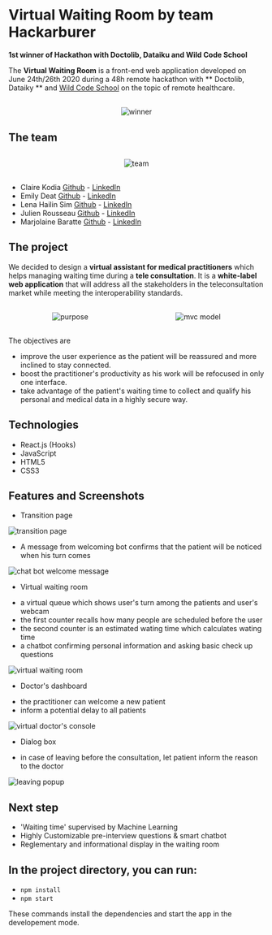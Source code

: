 # Virtual Waiting Room by team Hackarburer

**1st winner of Hackathon with Doctolib, Dataiku and Wild Code School**

The **Virtual Waiting Room** is a front-end web application developed on June 24th/26th 2020 during a 48h remote hackathon with ** Doctolib, Dataiky ** and [Wild Code School](https://www.wildcodeschool.com/en-GB) on the topic of remote healthcare.

<div style="display:flex; justify-content:space-around; margin:30px 0;">
<img src="/public/img/0.png" alt="winner" style="width:180px heigth:auto"/>
</div>

## The team

<div style="display:flex; justify-content:space-around; margin:30px 0;">
<img src="/public/img/3.png" alt="team" style="width:200px heigth:auto"/>
</div>

* Claire Kodia [Github](https://github.com/clrko') - [LinkedIn](https://www.linkedin.com/in/clairekodia/)
* Emily Deat [Github](https://github.com/EmilyDEAT) - [LinkedIn](https://www.linkedin.com/in/emily-deat/)
* Lena Hailin Sim [Github](https://github.com/Lenasim) - [LinkedIn](https://www.linkedin.com/in/lena-hailin-sim/)
* Julien Rousseau [Github](https://github.com/julienrousseau16) - [LinkedIn](https://www.linkedin.com/in/julienrousseau-webdev/)
* Marjolaine Baratte [Github](https://github.com/marjowolff) - [LinkedIn](https://www.linkedin.com/in/marjolainebaratte/)

## The project

We decided to design a **virtual assistant for medical practitioners** which helps managing waiting time during a **tele consultation**. 
It is a **white-label web application** that will address all the stakeholders in the teleconsultation market while meeting the interoperability standards. 

<div style="display:flex; justify-content:space-around; margin:30px 0;">
<img src="/public/img/1.png" alt="purpose" style="width:200px heigth:auto"/>
<img src="/public/img/2.png" alt="mvc model" style="width:200px heigth:auto"/>
</div>

The objectives are
* improve the user experience as the patient will be reassured and more inclined to stay connected. 
* boost the practitioner's productivity as his work will be refocused in only one interface.
* take advantage of the patient's waiting time to collect and qualify his personal and medical data in a highly secure way.


## Technologies

* React.js (Hooks)
* JavaScript
* HTML5
* CSS3

## Features and Screenshots

* Transition page

<img src="/public/img/4.png" alt="transition page" style="width:200px heigth:auto"/>

* A message from welcoming bot confirms that the patient will be noticed when his turn comes

<img src="/public/img/5.png" alt="chat bot welcome message" style="width:200px heigth:auto"/>

* Virtual waiting room

 - a virtual queue which shows user's turn among the patients and user's webcam 
 - the first counter recalls how many people are scheduled before the user
 - the second counter is an estimated wating time which calculates wating time
 - a chatbot confirming personal information and asking basic check up questions

<img src="/public/img/8.png" alt="virtual waiting room" style="width:200px heigth:auto"/>

* Doctor's dashboard
 - the practitioner can welcome a new patient
 - inform a potential delay to all patients 
 
<img src="/public/img/9.png" alt="virtual doctor's console" style="width:90px heigth:auto"/>

* Dialog box
 - in case of leaving before the consultation, let patient inform the reason to the doctor
 
<img src="/public/img/10.png" alt="leaving popup" style="width:200px heigth:auto"/>

## Next step
* 'Waiting time' supervised by Machine Learning
* Highly Customizable pre-interview questions & smart chatbot
* Reglementary and informational display in the waiting room

## In the project directory, you can run:
* `npm install`
* `npm start`

These commands install the dependencies and start the app in the developement mode.